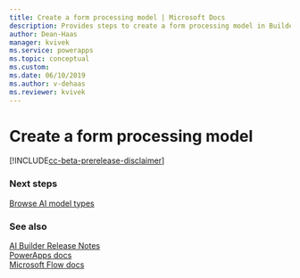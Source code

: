 ```yaml
---
title: Create a form processing model | Microsoft Docs
description: Provides steps to create a form processing model in Builder.
author: Dean-Haas
manager: kvivek
ms.service: powerapps
ms.topic: conceptual
ms.custom: 
ms.date: 06/10/2019
ms.author: v-dehaas
ms.reviewer: kvivek
---
```


# Create a form processing model

[!INCLUDE[cc-beta-prerelease-disclaimer](./includes/cc-beta-prerelease-disclaimer.md)]




### Next steps
[Browse AI model types](browse-ai-model-types) 

### See also
[AI Builder Release Notes](/power-platform-release-notes/october19/ai-builder)<br/>
[PowerApps docs](https://docs.microsoft.com/powerapps/)<br/>
[Microsoft Flow docs](https://docs.microsoft.com/flow/getting-started)
